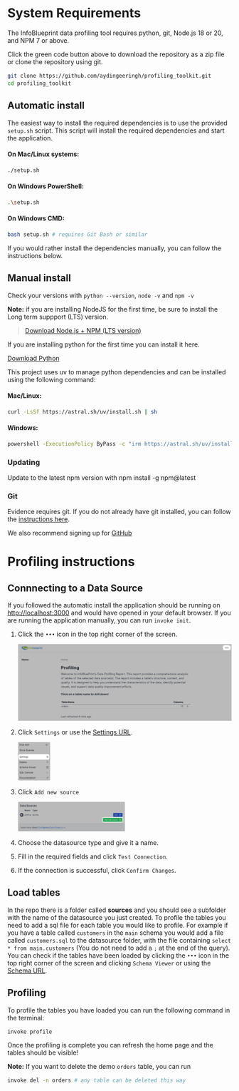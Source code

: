 # System Requirements
The InfoBlueprint data profiling tool requires python, git, Node.js 18 or 20, and NPM 7 or above.

Click the green code button above to download the repository as a zip file or clone the repository using git.

```bash
git clone https://github.com/aydingeeringh/profiling_toolkit.git
cd profiling_toolkit
```

## Automatic install
The easiest way to install the required dependencies is to use the provided `setup.sh` script. This script will install the required dependencies and start the application.

#### On Mac/Linux systems:
```bash
./setup.sh
```

#### On Windows PowerShell: 
```bash
.\setup.sh
```

#### On Windows CMD: 
```bash
bash setup.sh # requires Git Bash or similar
```

If you would rather install the dependencies manually, you can follow the instructions below.

## Manual install
Check your versions with `python --version`, `node -v` and `npm -v`

**Note:** if you are installing NodeJS for the first time, be sure to install the Long term suppport (LTS) version. 

> [Download Node.js + NPM (LTS version)](https://nodejs.org/en/download)

If you are installing python for the first time you can install it here.

[Download Python](https://www.python.org/downloads/)

This project uses uv to manage python dependencies and can be installed using the following command:

#### Mac/Linux:
```bash
curl -LsSf https://astral.sh/uv/install.sh | sh
```

#### Windows:
```bash
powershell -ExecutionPolicy ByPass -c "irm https://astral.sh/uv/install.ps1 | iex"
```

### Updating
Update to the latest npm version with npm install -g npm@latest

### Git
Evidence requires git. If you do not already have git installed, you can follow the [instructions here](https://git-scm.com/book/en/v2/Getting-Started-Installing-Git).

We also recommend signing up for [GitHub](https://github.com/)

# Profiling instructions
## Connnecting to a Data Source
If you followed the automatic install the application should be running on [http://localhost:3000](http://localhost:3000) and would have opened in your default browser. If you are running the application manually, you can run `invoke init`.

1. Click the `•••` icon in the top right corner of the screen.

    <img src="./docs/images/homepage.png" />


2. Click `Settings` or use the [Settings URL](http://localhost:3000/settings/).

    <img src="./docs/images/settings.png" width="15%" />

3. Click `Add new source`

    <img src="./docs/images/new_source.png" width="50%" />

4. Choose the datasource type and give it a name.
5. Fill in the required fields and click `Test Connection`.
6. If the connection is successful, click `Confirm Changes`.

## Load tables
In the repo there is a folder called **sources** and you should see a subfolder with the name of the datasource you just created.
To profile the tables you need to add a sql file for each table you would like to profile. For example if you have a table called `customers` in the `main` schema you would add a file called `customers.sql` to the datasource folder, with the file containing `select * from main.customers` (You do not need to add a `;` at the end of the query). You can check if the tables have been loaded by clicking the `•••` icon in the top right corner of the screen and clicking `Schema Viewer` or using the [Schema URL](http://localhost:3000/explore/schema/).

## Profiling
To profile the tables you have loaded you can run the following command in the terminal:
```bash
invoke profile
```

Once the profiling is complete you can refresh the home page and the tables should be visible!

**Note:** If you want to delete the demo `orders` table, you can run 
```bash
invoke del -n orders # any table can be deleted this way
```

